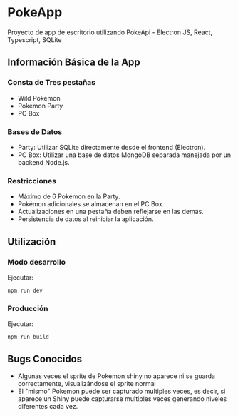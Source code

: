 # PokeApp
 Proyecto de app de escritorio utilizando PokeApi - Electron JS, React, Typescript, SQLite

## Información Básica de la App

### Consta de Tres pestañas

- Wild Pokemon
- Pokemon Party
- PC Box

### Bases de Datos

- Party: Utilizar SQLite directamente desde el frontend (Electron).
- PC Box: Utilizar una base de datos MongoDB separada manejada por un backend Node.js.

### Restricciones

- Máximo de 6 Pokémon en la Party.
- Pokémon adicionales se almacenan en el PC Box.
- Actualizaciones en una pestaña deben reflejarse en las demás.
- Persistencia de datos al reiniciar la aplicación.


## Utilización

### Modo desarrollo

Ejecutar:
```
npm run dev
```


### Producción
Ejecutar:

```
npm run build
```

## Bugs Conocidos

- Algunas veces el sprite de Pokemon shiny no aparece ni se guarda correctamente, visualizándose el sprite normal
- El "mismo" Pokemon puede ser capturado multiples veces, es decir, si aparece un Shiny puede capturarse multiples veces generando niveles diferentes cada vez.